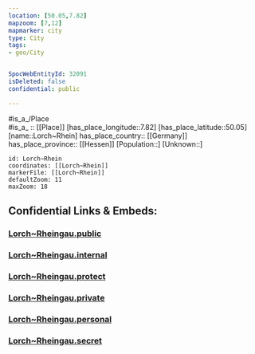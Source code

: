 ```yaml
---
location: [50.05,7.82] 
mapzoom: [7,12] 
mapmarker: city 
type: City
tags:
- geo/City


SpocWebEntityId: 32091
isDeleted: false
confidential: public

---
```

#is_a_/Place  
#is_a_ :: [[Place]] 
[has_place_longitude::7.82] 
[has_place_latitude::50.05] 
[name::Lorch~Rhein] 
has_place_country:: [[Germany]]  
has_place_province:: [[Hessen]] 
[Population::] 
[Unknown::] 


```leaflet
id: Lorch~Rhein
coordinates: [[Lorch~Rhein]] 
markerFile: [[Lorch~Rhein]] 
defaultZoom: 11 
maxZoom: 18
```


## Confidential Links & Embeds: 

### [Lorch~Rheingau.public](/_public/\Earth\Continent\Europe\Europe~Central\Germany\Germany~West\Hessen\counties~Hessen\Rheingau-Taunus-Kreis\cities~Rheingau-TaunusLorch~Rheingau.public.md) 

### [Lorch~Rheingau.internal](/_internal/\Earth\Continent\Europe\Europe~Central\Germany\Germany~West\Hessen\counties~Hessen\Rheingau-Taunus-Kreis\cities~Rheingau-TaunusLorch~Rheingau.internal.md) 

### [Lorch~Rheingau.protect](/_protect/\Earth\Continent\Europe\Europe~Central\Germany\Germany~West\Hessen\counties~Hessen\Rheingau-Taunus-Kreis\cities~Rheingau-TaunusLorch~Rheingau.protect.md) 

### [Lorch~Rheingau.private](/_private/\Earth\Continent\Europe\Europe~Central\Germany\Germany~West\Hessen\counties~Hessen\Rheingau-Taunus-Kreis\cities~Rheingau-TaunusLorch~Rheingau.private.md) 

### [Lorch~Rheingau.personal](/_personal/\Earth\Continent\Europe\Europe~Central\Germany\Germany~West\Hessen\counties~Hessen\Rheingau-Taunus-Kreis\cities~Rheingau-TaunusLorch~Rheingau.personal.md) 

### [Lorch~Rheingau.secret](/_secret/\Earth\Continent\Europe\Europe~Central\Germany\Germany~West\Hessen\counties~Hessen\Rheingau-Taunus-Kreis\cities~Rheingau-TaunusLorch~Rheingau.secret.md)

